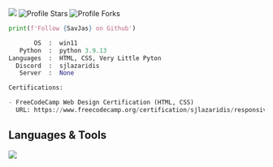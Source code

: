 ![](https://komarev.com/ghpvc/?username=Zer0PointZero&color=b93133)
<img src="https://img.shields.io/badge/dynamic/json?&label=Total%20Stars&color=bb2527&style=flat&style=for-the-badge&query=%24.stars&url=https://api.github-star-counter.workers.dev/user/SavJas" alt="Profile Stars"></a>
<img src="https://img.shields.io/badge/dynamic/json?&label=Total%20Forks&color=bb2527&style=flat&style=for-the-badge&query=%24.forks&url=https://api.github-star-counter.workers.dev/user/SavJas" alt="Profile Forks"></a>

```python
print(f'Follow {SavJas} on Github')
```

```python
       OS  :  win11
   Python  :  python 3.9.13
Languages  :  HTML, CSS, Very Little Pyton
  Discord  :  sjlazaridis
   Server  :  None
```

```python
Certifications:

- FreeCodeCamp Web Design Certification (HTML, CSS)
  URL: https://www.freecodecamp.org/certification/sjlazaridis/responsive-web-design
```
<h2 align="left">Languages & Tools</h2>
<div align="left">
    <img src="https://skillicons.dev/icons?i=html,css,atom,vscode,github,discord" />
</div>


